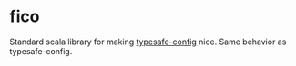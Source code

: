 # fico

Standard scala library for making [typesafe-config](https://github.com/typesafehub/config)
nice. Same behavior as typesafe-config.
